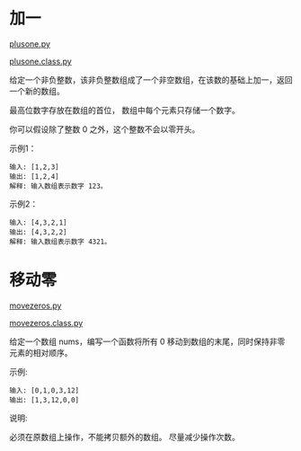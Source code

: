 # 加一

[plusone.py](code/plusone.py)

[plusone.class.py](code/plusone.class.py)


给定一个非负整数，该非负整数组成了一个非空数组，在该数的基础上加一，返回一个新的数组。

最高位数字存放在数组的首位， 数组中每个元素只存储一个数字。

你可以假设除了整数 0 之外，这个整数不会以零开头。

示例1：
```
输入: [1,2,3]
输出: [1,2,4]
解释: 输入数组表示数字 123。
```

示例2：
```
输入: [4,3,2,1]
输出: [4,3,2,2]
解释: 输入数组表示数字 4321。
```


# 移动零

[movezeros.py](code/movezeros.py)

[movezeros.class.py](code/movezeros.class.py)

给定一个数组 nums，编写一个函数将所有 0 移动到数组的末尾，同时保持非零元素的相对顺序。

示例:

```
输入: [0,1,0,3,12]
输出: [1,3,12,0,0]
```

说明:

必须在原数组上操作，不能拷贝额外的数组。
尽量减少操作次数。